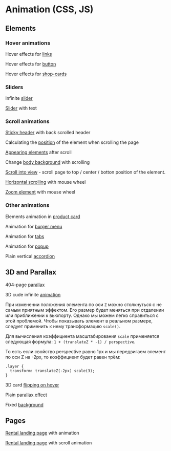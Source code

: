 # Animation (CSS, JS)

## Elements

### Hover animations

Hover effects for [links](https://norzserge.github.io/animation/links/index.html)

Hover effects for [button](https://norzserge.github.io/animation/buttons/index.html) 

Hover effects for [shop-cards](https://norzserge.github.io/animation/shop-cards/index.html)

### Sliders

Infinite [slider](https://norzserge.github.io/animation/infinite-slider/index.html)

[Slider](https://norzserge.github.io/animation/slider-with-text/index.html) with text

### Scroll animations

[Sticky header](https://norzserge.github.io/animation/sticky-header/index.html)
 with back scrolled header 

Calculating the [position](https://norzserge.github.io/animation/check-box-status-after-scroll/index.html) of the element when scrolling the page

[Appearing elements](https://norzserge.github.io/animation/appear-elements-after-scroll/index.html) after scroll

Change [body background](https://norzserge.github.io/animation/change-bg-with-scroll/index.html) with scrolling

[Scroll into view](https://norzserge.github.io/animation/scroll-into-view/index.html) - scroll page to top / center / botton position of the element.

[Horizontal scrolling](https://norzserge.github.io/animation/horizontal-scrolling-with-wheel/index.html) with mouse wheel

[Zoom element](https://norzserge.github.io/animation/zoom-with-wheel/index.html) with mouse wheel

### Other animations

Elements animation in [product card](https://norzserge.github.io/animation/product-card/index.html)

Animation for [burger menu](https://norzserge.github.io/animation/burger-menu/index.html)

Animation for [tabs](https://norzserge.github.io/animation/tabs/index.html)

Animation for [popup](https://norzserge.github.io/animation/popup/index.html)

Plain vertical [accordion](https://norzserge.github.io/animation/accordion/index.html)

## 3D and Parallax

404-page [parallax](https://norzserge.github.io/animation/404-parallax/index.html)

3D cude infinite [animation](https://norzserge.github.io/animation/3D-cude/index.html)

При изменении положения элемента по оси `Z` можно столкнуться с не самым приятным эффектом. Его размер будет меняться при отдалении или приближении к вьюпорту. Однако мы можем легко справиться с этой проблемой. Чтобы показывать элемент в реальном размере, следует применить к нему трансформацию `scale()`.

Для вычисления коэффициента масштабирования `scale` применяется следующая формула: `1 + (translateZ * -1) / perspective`.

То есть если свойство perspective равно 1px и мы передвигаем элемент по оси Z на -2px, то коэффициент будет равен трём:
```
.layer {
  transform: translateZ(-2px) scale(3);
}
```
3D card [flipping on hover](https://norzserge.github.io/animation/backflip-3d-hover-card/index.html)

Plain [parallax effect](https://norzserge.github.io/animation/plain-parallax/index.html)

Fixed [background](https://norzserge.github.io/animation/fixed-bg/index.html)

## Pages
[Rental landing page](https://norzserge.github.io/animation/rental-page-with-animations/index.html) with animation

[Rental landing page](https://norzserge.github.io/animation/rental-page-with-scroll-animations/index.html) with scroll animation
